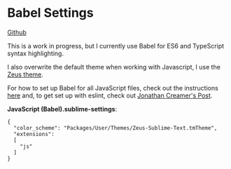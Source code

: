 # Babel Settings

[Github](https://github.com/babel/babel-sublime)

This is a work in progress, but I currently use Babel for ES6 and TypeScript syntax highlighting.

I also overwrite the default theme when working with Javascript, I use the [Zeus theme](/themes).

For how to set up Babel for all JavaScript files, check out the instructions [here](https://github.com/babel/babel-sublime) and, to get set up with eslint, check out [Jonathan Creamer's Post](http://jonathancreamer.com/setup-eslint-with-es6-in-sublime-text/).

**JavaScript (Babel).sublime-settings**:

```
{
  "color_scheme": "Packages/User/Themes/Zeus-Sublime-Text.tmTheme",
  "extensions":
  [
    "js"
  ]
}
```
